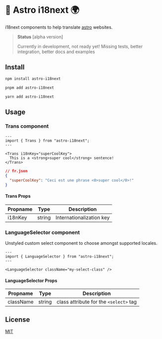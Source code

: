 # 🚀 Astro i18next 🌍

i18next components to help translate [astro](https://astro.build/) websites.

> **Status** [alpha version]
>
> Currently in development, not ready yet! Missing tests, better integration,
> better docs and examples

## Install

```bash
npm install astro-i18next
```

```bash
pnpm add astro-i18next
```

```bash
yarn add astro-i18next
```

## Usage

### Trans component

```astro
---
import { Trans } from "astro-i18next";
---

<Trans i18nKey="superCoolKey">
  This is a <strong>super cool</strong> sentence!
</Trans>
```

```json
// fr.json
{
  "superCoolKey": "Ceci est une phrase <0>super cool</0>!"
}
```

#### Trans Props

| Propname | Type   | Description              |
| -------- | ------ | ------------------------ |
| i18nKey  | string | Internationalization key |

### LanguageSelector component

Unstyled custom select component to choose amongst supported locales.

```astro
---
import { LanguageSelector } from "astro-i18next";
---

<LanguageSelector className="my-select-class" />
```

#### LanguageSelector Props

| Propname  | Type   | Description                            |
| --------- | ------ | -------------------------------------- |
| className | string | class attribute for the `<select>` tag |

## License

[MIT](https://choosealicense.com/licenses/mit/)
